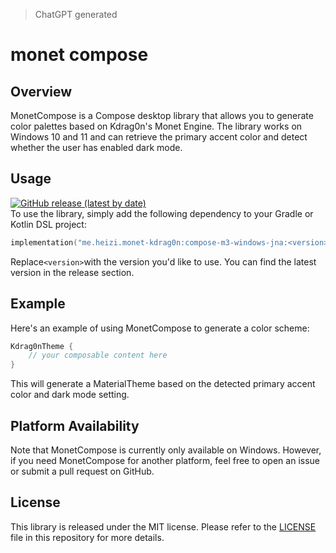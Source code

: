 > ChatGPT generated 

# monet compose
 
## Overview
MonetCompose is a Compose desktop library that allows you to generate color palettes based on Kdrag0n's Monet Engine. The library works on Windows 10 and 11 and can retrieve the primary accent color and detect whether the user has enabled dark mode.

## Usage
[![GitHub release (latest by date)](https://img.shields.io/github/v/release/ElisaMin/MonetCompose)](https://github.com/ElisaMin/MonetCompose/releases/latest)  
To use the library, simply add the following dependency to your Gradle or Kotlin DSL project:
```kts
implementation("me.heizi.monet-kdrag0n:compose-m3-windows-jna:<version>")
```
Replace`<version>`with the version you'd like to use. You can find the latest version in the release section.

## Example
Here's an example of using MonetCompose to generate a color scheme:

```kotlin
Kdrag0nTheme {
    // your composable content here
}
```
This will generate a MaterialTheme based on the detected primary accent color and dark mode setting.

## Platform Availability
Note that MonetCompose is currently only available on Windows. However, if you need MonetCompose for another platform, feel free to open an issue or submit a pull request on GitHub.

## License
This library is released under the MIT license. Please refer to the [LICENSE](LICENSE) file in this repository for more details.